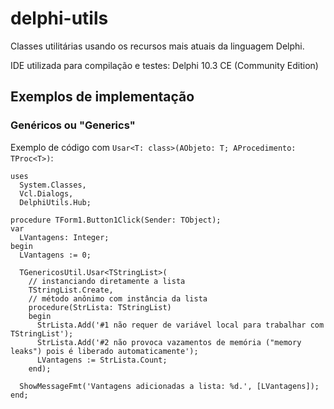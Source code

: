 # delphi-utils
Classes utilitárias usando os recursos mais atuais da linguagem Delphi.

IDE utilizada para compilação e testes: Delphi 10.3 CE (Community Edition)

## Exemplos de implementação

### Genéricos ou "Generics"

Exemplo de código com `Usar<T: class>(AObjeto: T; AProcedimento: TProc<T>)`:

```delphi
uses
  System.Classes,
  Vcl.Dialogs,
  DelphiUtils.Hub;

procedure TForm1.Button1Click(Sender: TObject);
var
  LVantagens: Integer;
begin
  LVantagens := 0;

  TGenericosUtil.Usar<TStringList>(
    // instanciando diretamente a lista
    TStringList.Create,
    // método anônimo com instância da lista 
    procedure(StrLista: TStringList)
    begin
      StrLista.Add('#1 não requer de variável local para trabalhar com TStringList');
      StrLista.Add('#2 não provoca vazamentos de memória ("memory leaks") pois é liberado automaticamente');
      LVantagens := StrLista.Count;
    end);

  ShowMessageFmt('Vantagens adicionadas a lista: %d.', [LVantagens]);
end;
```